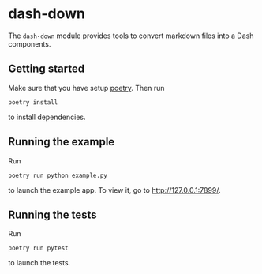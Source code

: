 # dash-down

The `dash-down` module provides tools to convert markdown files into a Dash components.

## Getting started

Make sure that you have setup [poetry](https://python-poetry.org/). Then run

    poetry install

to install dependencies.

## Running the example

Run

    poetry run python example.py

to launch the example app. To view it, go to http://127.0.0.1:7899/.

## Running the tests

Run

    poetry run pytest

to launch the tests.